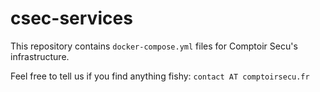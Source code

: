 csec-services
=============

This repository contains `docker-compose.yml` files for Comptoir Secu's
infrastructure.

Feel free to tell us if you find anything fishy: `contact AT comptoirsecu.fr`
